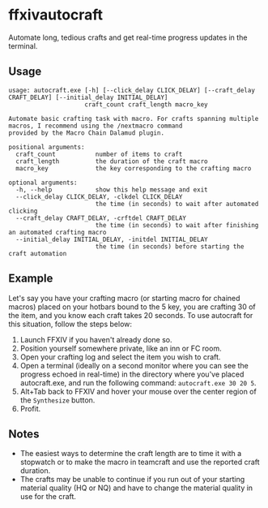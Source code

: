 # ffxivautocraft
Automate long, tedious crafts and get real-time progress updates in the terminal.

## Usage
```
usage: autocraft.exe [-h] [--click_delay CLICK_DELAY] [--craft_delay CRAFT_DELAY] [--initial_delay INITIAL_DELAY]
                     craft_count craft_length macro_key

Automate basic crafting task with macro. For crafts spanning multiple macros, I recommend using the /nextmacro command
provided by the Macro Chain Dalamud plugin.

positional arguments:
  craft_count           number of items to craft
  craft_length          the duration of the craft macro
  macro_key             the key corresponding to the crafting macro

optional arguments:
  -h, --help            show this help message and exit
  --click_delay CLICK_DELAY, -clkdel CLICK_DELAY
                        the time (in seconds) to wait after automated clicking
  --craft_delay CRAFT_DELAY, -crftdel CRAFT_DELAY
                        the time (in seconds) to wait after finishing an automated crafting macro
  --initial_delay INITIAL_DELAY, -initdel INITIAL_DELAY
                        the time (in seconds) before starting the craft automation
```

## Example
Let's say you have your crafting macro (or starting macro for chained macros) placed on your hotbars bound to the 5 key, you are crafting 30 of the item, and you know each craft takes 20 seconds. To use autocraft for this situation, follow the steps below:

1. Launch FFXIV if you haven't already done so. 
2. Position yourself somewhere private, like an inn or FC room.
3. Open your crafting log and select the item you wish to craft.
5. Open a terminal (ideally on a second monitor where you can see the progress echoed in real-time) in the directory where you've placed autocraft.exe, and run the following command:
   `autocraft.exe 30 20 5`.
6. Alt+Tab back to FFXIV and hover your mouse over the center region of the `Synthesize` button.
7. Profit.

## Notes
- The easiest ways to determine the craft length are to time it with a stopwatch or to make the macro in teamcraft and use the reported craft duration.
- The crafts may be unable to continue if you run out of your starting material quality (HQ or NQ) and have to change the material quality in use for the craft.
